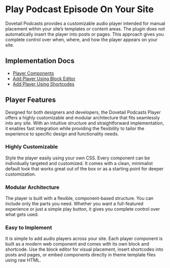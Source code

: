 # Play Podcast Episode On Your Site

Dovetail Podcasts provides a customizable audio player intended for manual placement within your site’s templates or content areas. The plugin does not automatically insert the player into posts or pages. This approach gives you complete control over when, where, and how the player appears on your site.

## Implementation Docs

- [Player Components](./player-components.md)
- [Add Player Using Block Editor](./player-block-editor.md)
- [Add Player Using Shortcodes](./player-shortcodes.md)

## Player Features

Designed for both designers and developers, the Dovetail Podcasts Player offers a highly customizable and modular architecture that fits seamlessly into any site. With an intuitive structure and straightforward implementation, it enables fast integration while providing the flexibility to tailor the experience to specific design and functionality needs.

### Highly Customizable

Style the player easily using your own CSS. Every component can be individually targeted and customized. It comes with a clean, minimalist default look that works great out of the box or as a starting point for deeper customization.

### Modular Architecture

The player is built with a flexible, component-based structure. You can include only the parts you need. Whether you want a full-featured experience or just a simple play button, it gives you complete control over what gets used.

### Easy to Implement

It is simple to add audio players across your site. Each player component is built as a modern web component and comes with its own block and shortcode. Use the block editor for visual placement, insert shortcodes into posts and pages, or embed components directly in theme template files using raw HTML.
